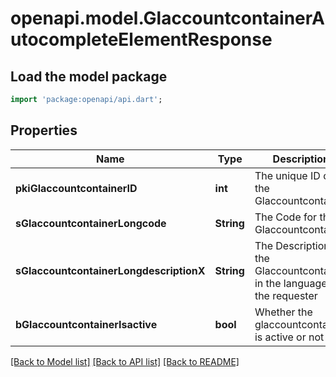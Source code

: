 # openapi.model.GlaccountcontainerAutocompleteElementResponse

## Load the model package
```dart
import 'package:openapi/api.dart';
```

## Properties
Name | Type | Description | Notes
------------ | ------------- | ------------- | -------------
**pkiGlaccountcontainerID** | **int** | The unique ID of the Glaccountcontainer | 
**sGlaccountcontainerLongcode** | **String** | The Code for the Glaccountcontainer | 
**sGlaccountcontainerLongdescriptionX** | **String** | The Description for the Glaccountcontainer in the language of the requester | 
**bGlaccountcontainerIsactive** | **bool** | Whether the glaccountcontainer is active or not | 

[[Back to Model list]](../README.md#documentation-for-models) [[Back to API list]](../README.md#documentation-for-api-endpoints) [[Back to README]](../README.md)


